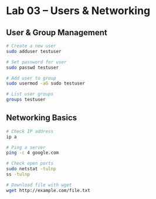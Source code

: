 # Lab 03 – Users & Networking

## User & Group Management
```bash
# Create a new user
sudo adduser testuser

# Set password for user
sudo passwd testuser

# Add user to group
sudo usermod -aG sudo testuser

# List user groups
groups testuser
```
## Networking Basics

```bash
# Check IP address
ip a

# Ping a server
ping -c 4 google.com

# Check open ports
sudo netstat -tulnp
ss -tulnp

# Download file with wget
wget http://example.com/file.txt
```
